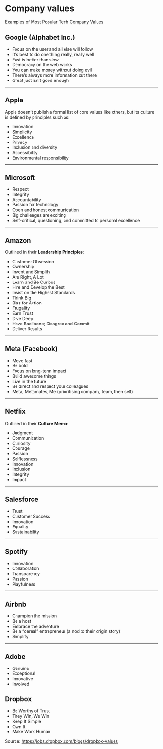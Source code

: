 # Company values

Examples of Most Popular Tech Company Values

## **Google (Alphabet Inc.)**

- Focus on the user and all else will follow
- It's best to do one thing really, really well
- Fast is better than slow
- Democracy on the web works
- You can make money without doing evil
- There’s always more information out there
- Great just isn’t good enough

---

## **Apple**

Apple doesn’t publish a formal list of core values like others, but its culture is defined by principles such as:

- Innovation
- Simplicity
- Excellence
- Privacy
- Inclusion and diversity
- Accessibility
- Environmental responsibility

---

## **Microsoft**

- Respect
- Integrity
- Accountability
- Passion for technology
- Open and honest communication
- Big challenges are exciting
- Self-critical, questioning, and committed to personal excellence

---

## **Amazon**

Outlined in their **Leadership Principles**:

- Customer Obsession
- Ownership
- Invent and Simplify
- Are Right, A Lot
- Learn and Be Curious
- Hire and Develop the Best
- Insist on the Highest Standards
- Think Big
- Bias for Action
- Frugality
- Earn Trust
- Dive Deep
- Have Backbone; Disagree and Commit
- Deliver Results

---

## **Meta (Facebook)**

- Move fast
- Be bold
- Focus on long-term impact
- Build awesome things
- Live in the future
- Be direct and respect your colleagues
- Meta, Metamates, Me (prioritising company, team, then self)

---

## **Netflix**

Outlined in their **Culture Memo**:

- Judgment
- Communication
- Curiosity
- Courage
- Passion
- Selflessness
- Innovation
- Inclusion
- Integrity
- Impact

---

## **Salesforce**

- Trust
- Customer Success
- Innovation
- Equality
- Sustainability

---

## **Spotify**

- Innovation
- Collaboration
- Transparency
- Passion
- Playfulness

---

## **Airbnb**

- Champion the mission
- Be a host
- Embrace the adventure
- Be a “cereal” entrepreneur (a nod to their origin story)
- Simplify

---

## **Adobe**

- Genuine
- Exceptional
- Innovative
- Involved

## Dropbox

- Be Worthy of Trust
- They Win, We Win
- Keep It Simple
- Own It
- Make Work Human

Source: <https://jobs.dropbox.com/blogs/dropbox-values>
